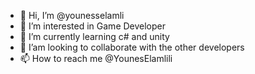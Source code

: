 - 👋 Hi, I’m @younesselamli
- 👀 I’m interested in Game Developer
- 🌱 I’m currently learning c# and unity
- 💞️ I’am looking to collaborate with the other developers
- 📫 How to reach me  @YounesElamlili

<!---
younesselamli/younesselamli is a ✨ special ✨ repository because its `README.md` (this file) appears on your GitHub profile.
You can click the Preview link to take a look at your changes.
--->
